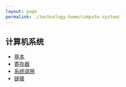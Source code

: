 ```yaml
---
layout: page
permalink: ./technology-home/compute-system/
---
```


## 计算机系统
* [基本](./basic)
* [寄存器](./register)
* [系统调用](./operate_system_call)
* [链接](./link)
